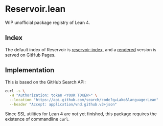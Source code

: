 # Reservoir.lean

WIP unofficial package registry of Lean 4.

## Index

The default index of Reservoir is [reservoir-index](https://github.com/xubaiw/reservoir-index), and a [rendered](https://xubaiw.github.io/reservoir-index/) version is served on GitHub Pages.

## Implementation

This is based on the GitHub Search API:

```sh
curl -s \
  -H "Authorization: token <YOUR TOKEN>" \
  --location "https://api.github.com/search/code?q=Lake&language:Lean" \
  --header "Accept: application/vnd.github.v3+json" 
```

Since SSL utilities for Lean 4 are not yet finished, this package requires the existence of commandline `curl`.
